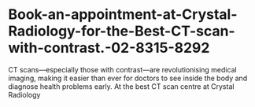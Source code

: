 # Book-an-appointment-at-Crystal-Radiology-for-the-Best-CT-scan-with-contrast.-02-8315-8292
CT scans—especially those with contrast—are revolutionising medical imaging, making it easier than ever for doctors to see inside the body and diagnose health problems early. At the best CT scan centre at Crystal Radiology
